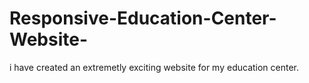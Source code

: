 # Responsive-Education-Center-Website-
i have created an extremetly exciting website for my education center.
